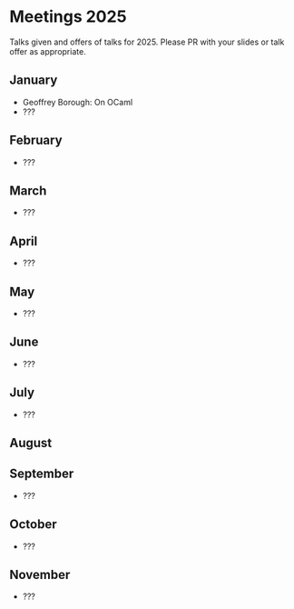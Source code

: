 # Meetings 2025

Talks given and offers of talks for 2025. Please PR with your slides or talk offer as appropriate.

## January
- Geoffrey Borough: On OCaml
 - ???

## February
 - ???

## March
 - ???

## April
 - ???

## May
 - ???

## June
 - ???

## July
 - ???

## August
   
## September
 - ???

## October
 - ???

## November
 - ???
